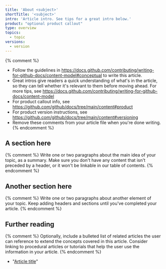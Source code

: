 ```yaml
---
title: 'About <subject>'
shortTitle: '<subject>'
intro: 'Article intro. See tips for a great intro below.'
product: "optional product callout"
type: overview
topics:
  - topic
versions:
  - version
---
```


{% comment %}
- Follow the guidelines in https://docs.github.com/contributing/writing-for-github-docs/content-model#conceptual to write this article.
- Great intros give readers a quick understanding of what's in the article, so they can tell whether it's relevant to them before moving ahead. For more tips, see https://docs.github.com/contributing/writing-for-github-docs/content-model
- For product callout info, see https://github.com/github/docs/tree/main/content#product
- For product version instructions, see https://github.com/github/docs/tree/main/content#versioning
- Remove these comments from your article file when you're done writing.
  {% endcomment %}

## A section here

{% comment %}
Write one or two paragraphs about the main idea of your topic, as a summary.
Make sure you don't have any content that isn't preceded by a header, or it won't be linkable in our table of contents.
{% endcomment %}

## Another section here

{% comment %}
Write one or two paragraphs about another element of your topic.
Keep adding headers and sections until you've completed your article.
{% endcomment %}

## Further reading

{% comment %}
Optionally, include a bulleted list of related articles the user can reference to extend the concepts covered in this article. Consider linking to procedural articles or tutorials that help the user use the information in your article.
{% endcomment %}

- "[Article title](article-URL)"